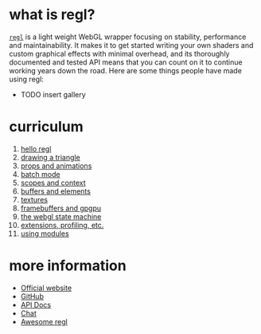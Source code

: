 <script>
var regl = require('regl')()
var style = regl.container.style
style.width = '100%'
style.height = '350px'
require('./tuts/logo.js')(regl)
</script>

# what is regl?

[`regl`](https://github.com/regl-project/regl) is a light weight WebGL wrapper focusing on stability, performance and maintainability.  It makes it to get started writing your own shaders and custom graphical effects with minimal overhead, and its thoroughly documented and tested API means that you can count on it to continue working years down the road.  Here are some things people have made using regl:

* TODO insert gallery

# curriculum

1. [hello regl](01-hello.html)
1. [drawing a triangle](02-triangle.html)
1. [props and animations](03-animation.html)
1. [batch mode](04-batch.md)
1. [scopes and context](05-batch.md)
1. [buffers and elements](06-buffers.html)
1. [textures](07-textures.html)
1. [framebuffers and gpgpu](08-framebuffers.html)
1. [the webgl state machine](09-state.html)
1. [extensions, profiling, etc.](10-extensions.html)
1. [using modules](11-modules.html)

# more information

* [Official website](https://regl.party)
* [GitHub](https://github.com/regl-project/regl)
* [API Docs](https://github.com/regl-project/regl/blob/gh-pages/API.md)
* [Chat](https://gitter.im/mikolalysenko/regl)
* [Awesome regl](https://github.com/regl-project/awesome-regl)
